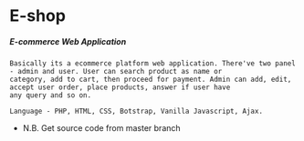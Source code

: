 # E-shop

##### E-commerce Web Application
```
Basically its a ecommerce platform web application. There've two panel - admin and user. User can search product as name or 
category, add to cart, then proceed for payment. Admin can add, edit, accept user order, place products, answer if user have 
any query and so on.
```
```
Language - PHP, HTML, CSS, Botstrap, Vanilla Javascript, Ajax.
```

* N.B. Get source code from master branch
